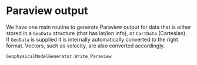 # Paraview output

We have one main routine to generate Paraview output for data that is either stored in a `GeoData` structure (that has lat/lon info), or `CartData` (Cartesian).
If `GeoData` is supplied it is internally automatically converted to the right format. Vectors, such as velocity, are also converted accordingly.

```@docs
GeophysicalModelGenerator.Write_Paraview
```
